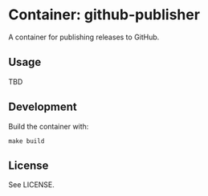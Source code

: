 # Container: github-publisher

A container for publishing releases to GitHub.

## Usage

TBD

## Development

Build the container with:

    make build

## License

See LICENSE.

